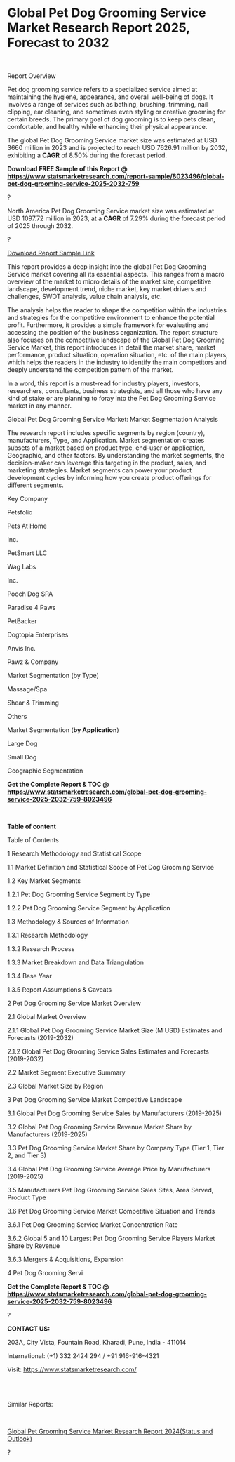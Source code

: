 <h1>Global Pet Dog Grooming Service Market Research Report 2025, Forecast to 2032</h1><br/><p>Report Overview</p>
 
 
 
 <p>Pet dog grooming service refers to a specialized service aimed at maintaining the hygiene, appearance, and overall well-being of dogs. It involves a range of services such as bathing, brushing, trimming, nail clipping, ear cleaning, and sometimes even styling or creative grooming for certain breeds. The primary goal of dog grooming is to keep pets clean, comfortable, and healthy while enhancing their physical appearance.</p>
 
 
 
 <p>The global Pet Dog Grooming Service market size was estimated at USD 3660 million in 2023 and is projected to reach USD 7626.91 million by 2032, exhibiting a <strong>CAGR</strong> of 8.50% during the forecast period.</p>
 
 
 
 <div><b>Download FREE Sample of this Report @ <a href="https://www.statsmarketresearch.com/download-free-sample/8023496/global-pet-dog-grooming-service-2025-2032-759">https://www.statsmarketresearch.com/report-sample/8023496/global-pet-dog-grooming-service-2025-2032-759</a></b></div>
 
 
 
 <p>? </p>
 
 
 
 <p>North America Pet Dog Grooming Service market size was estimated at USD 1097.72 million in 2023, at a <strong>CAGR</strong> of 7.29% during the forecast period of 2025 through 2032.</p>
 
 
 
 <p>? </p>
 
 
 
 <p><a href="https://www.statsmarketresearch.com/download-free-sample/8023496/global-pet-dog-grooming-service-2025-2032-759">Download Report Sample Link</a></p>
 
 
 
 <p>This report provides a deep insight into the global Pet Dog Grooming Service market covering all its essential aspects. This ranges from a macro overview of the market to micro details of the market size, competitive landscape, development trend, niche market, key market drivers and challenges, SWOT analysis, value chain analysis, etc.</p>
 
 
 
 <p>The analysis helps the reader to shape the competition within the industries and strategies for the competitive environment to enhance the potential profit. Furthermore, it provides a simple framework for evaluating and accessing the position of the business organization. The report structure also focuses on the competitive landscape of the Global Pet Dog Grooming Service Market, this report introduces in detail the market share, market performance, product situation, operation situation, etc. of the main players, which helps the readers in the industry to identify the main competitors and deeply understand the competition pattern of the market.</p>
 
 
 
 <p>In a word, this report is a must-read for industry players, investors, researchers, consultants, business strategists, and all those who have any kind of stake or are planning to foray into the Pet Dog Grooming Service market in any manner.</p>
 
 
 
 <p>Global Pet Dog Grooming Service Market: Market Segmentation Analysis</p>
 
 
 
 <p>The research report includes specific segments by region (country), manufacturers, Type, and Application. Market segmentation creates subsets of a market based on product type, end-user or application, Geographic, and other factors. By understanding the market segments, the decision-maker can leverage this targeting in the product, sales, and marketing strategies. Market segments can power your product development cycles by informing how you create product offerings for different segments.</p>
 
 
 
 <p>Key Company</p>
 
 
 
 <p>Petsfolio</p>
 
 
 
 <p>Pets At Home</p>
 
 
 
 <p>Inc.</p>
 
 
 
 <p>PetSmart LLC</p>
 
 
 
 <p>Wag Labs</p>
 
 
 
 <p>Inc.</p>
 
 
 
 <p>Pooch Dog SPA</p>
 
 
 
 <p>Paradise 4 Paws</p>
 
 
 
 <p>PetBacker</p>
 
 
 
 <p>Dogtopia Enterprises</p>
 
 
 
 <p>Anvis Inc.</p>
 
 
 
 <p>Pawz & Company</p>
 
 
 
 <p>Market Segmentation (by Type)</p>
 
 
 
 <p>Massage/Spa</p>
 
 
 
 <p>Shear & Trimming</p>
 
 
 
 <p>Others</p>
 
 
 
 <p>Market Segmentation (<strong>by Application</strong>)</p>
 
 
 
 <p>Large Dog</p>
 
 
 
 <p>Small Dog</p>
 
 
 
 <p>Geographic Segmentation</p>
 
 
 
 <div><b>Get the Complete Report & TOC @ <a href="https://www.statsmarketresearch.com/global-pet-dog-grooming-service-2025-2032-759-8023496">https://www.statsmarketresearch.com/global-pet-dog-grooming-service-2025-2032-759-8023496</a></b></div>
 
 
 
 <p><br />
 
 <b>Table of content</b></p>
 
 
 
 <p>Table of Contents<br />
 
 1 Research Methodology and Statistical Scope<br />
 
 1.1 Market Definition and Statistical Scope of Pet Dog Grooming Service<br />
 
 1.2 Key Market Segments<br />
 
 1.2.1 Pet Dog Grooming Service Segment by Type<br />
 
 1.2.2 Pet Dog Grooming Service Segment by Application<br />
 
 1.3 Methodology & Sources of Information<br />
 
 1.3.1 Research Methodology<br />
 
 1.3.2 Research Process<br />
 
 1.3.3 Market Breakdown and Data Triangulation<br />
 
 1.3.4 Base Year<br />
 
 1.3.5 Report Assumptions & Caveats<br />
 
 2 Pet Dog Grooming Service Market Overview<br />
 
 2.1 Global Market Overview<br />
 
 2.1.1 Global Pet Dog Grooming Service Market Size (M USD) Estimates and Forecasts (2019-2032)<br />
 
 2.1.2 Global Pet Dog Grooming Service Sales Estimates and Forecasts (2019-2032)<br />
 
 2.2 Market Segment Executive Summary<br />
 
 2.3 Global Market Size by Region<br />
 
 3 Pet Dog Grooming Service Market Competitive Landscape<br />
 
 3.1 Global Pet Dog Grooming Service Sales by Manufacturers (2019-2025)<br />
 
 3.2 Global Pet Dog Grooming Service Revenue Market Share by Manufacturers (2019-2025)<br />
 
 3.3 Pet Dog Grooming Service Market Share by Company Type (Tier 1, Tier 2, and Tier 3)<br />
 
 3.4 Global Pet Dog Grooming Service Average Price by Manufacturers (2019-2025)<br />
 
 3.5 Manufacturers Pet Dog Grooming Service Sales Sites, Area Served, Product Type<br />
 
 3.6 Pet Dog Grooming Service Market Competitive Situation and Trends<br />
 
 3.6.1 Pet Dog Grooming Service Market Concentration Rate<br />
 
 3.6.2 Global 5 and 10 Largest Pet Dog Grooming Service Players Market Share by Revenue<br />
 
 3.6.3 Mergers & Acquisitions, Expansion<br />
 
 4 Pet Dog Grooming Servi</p>
 
 
 
 <div><b>Get the Complete Report & TOC @ <a href="https://www.statsmarketresearch.com/global-pet-dog-grooming-service-2025-2032-759-8023496">https://www.statsmarketresearch.com/global-pet-dog-grooming-service-2025-2032-759-8023496</a></b></div>
 
 
 
 <p>? </p>
 
 
 
 <p><b>CONTACT US:</b><br />
 
 203A, City Vista, Fountain Road, Kharadi, Pune, India - 411014<br />
 
 International: (+1) 332 2424 294 / +91 916-916-4321<br />
 
 Visit: <a href="https://www.statsmarketresearch.com/">https://www.statsmarketresearch.com/</a><br />
 
 <br />
 
 <br />
 
 Similar Reports:<br />
 
 <br />
 
 <a href="https://www.statsmarketresearch.com/global-pet-grooming-service-2024-645-7916079">Global Pet Grooming Service Market Research Report 2024(Status and Outlook)</a><br />
 
 ? </p>